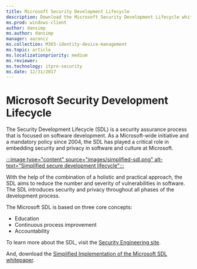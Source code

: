```yaml
---
title: Microsoft Security Development Lifecycle
description: Download the Microsoft Security Development Lifecycle white paper that covers a security assurance process focused on software development.
ms.prod: windows-client
author: dansimp
ms.author: dansimp
manager: aaroncz
ms.collection: M365-identity-device-management
ms.topic: article
ms.localizationpriority: medium
ms.reviewer: 
ms.technology: itpro-security
ms.date: 12/31/2017
---
```


# Microsoft Security Development Lifecycle

The Security Development Lifecycle (SDL) is a security assurance process that is focused on software development. As a Microsoft-wide initiative and a mandatory policy since 2004, the SDL has played a critical role in embedding security and privacy in software and culture at Microsoft. 

[:::image type="content" source="images/simplified-sdl.png" alt-text="Simplified secure development lifecycle":::](https://www.microsoft.com/en-us/securityengineering/sdl)

With the help of the combination of a holistic and practical approach, the SDL aims to reduce the number and severity of vulnerabilities in software. The SDL introduces security and privacy throughout all phases of the development process. 

The Microsoft SDL is based on three core concepts:
- Education
- Continuous process improvement
- Accountability

To learn more about the SDL, visit the [Security Engineering site](https://www.microsoft.com/en-us/securityengineering/sdl).

And, download the [Simplified Implementation of the Microsoft SDL whitepaper](https://go.microsoft.com/?linkid=9708425).